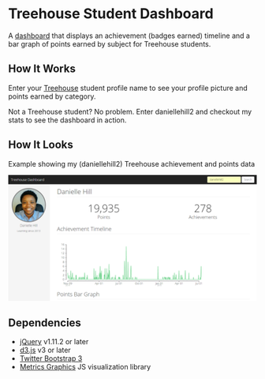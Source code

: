 # Treehouse Student Dashboard

A [dashboard](http://danie11edotcom.github.io/TreehousePoints/) that displays an achievement (badges earned) timeline and a bar graph of points earned by subject for Treehouse students.

## How It Works
Enter your [Treehouse](https://teamtreehouse.com) student profile name to see your profile picture and points earned by category.

Not a Treehouse student? No problem. Enter daniellehill2 and checkout my stats to see the dashboard in action.

## How It Looks
Example showing my (daniellehill2) Treehouse achievement and points data

![Dashboard for Danielle Hill's Treehouse profile](https://github.com/danie11edotcom/TreehousePoints/blob/master/img/dashboard-gif.gif)

## Dependencies
- [jQuery](http://jquery.com/) v1.11.2 or later
- [d3.js](http://d3js.org/) v3 or later
- [Twitter Bootstrap 3](http://getbootstrap.com/)
- [Metrics Graphics](http://metricsgraphicsjs.org/) JS visualization library
